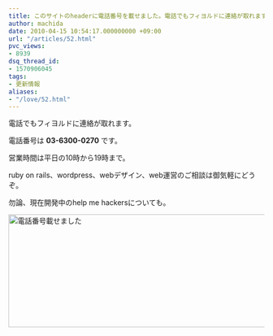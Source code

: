 ```yaml
---
title: このサイトのheaderに電話番号を載せました。電話でもフィヨルドに連絡が取れます。
author: machida
date: 2010-04-15 10:54:17.000000000 +09:00
url: "/articles/52.html"
pvc_views:
- 8939
dsq_thread_id:
- 1570906045
tags:
- 更新情報
aliases:
- "/love/52.html"
---
```

電話でもフィヨルドに連絡が取れます。

電話番号は **03-6300-0270** です。

営業時間は平日の10時から19時まで。

ruby on rails、wordpress、webデザイン、web運営のご相談は御気軽にどうぞ。

勿論、現在開発中のhelp me hackersについても。


  <a href="http://fjord.jp/wp-content/uploads/2010/04/header.jpg"><img src="http://fjord.jp/wp-content/uploads/2010/04/header-530x222.jpg" alt="電話番号載せました" title="電話番号載せました" width="530" height="222" class="alignnone size-medium wp-image-53" /></a>

